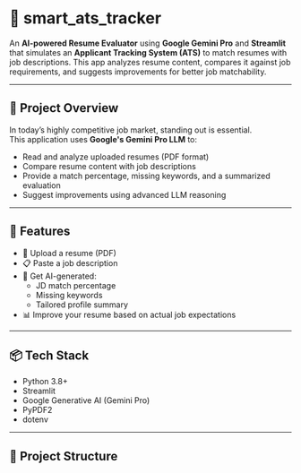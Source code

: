 # 📄 smart_ats_tracker

An **AI-powered Resume Evaluator** using **Google Gemini Pro** and **Streamlit** that simulates an **Applicant Tracking System (ATS)** to match resumes with job descriptions. This app analyzes resume content, compares it against job requirements, and suggests improvements for better job matchability.

---

## 🧠 Project Overview

In today’s highly competitive job market, standing out is essential.  
This application uses **Google's Gemini Pro LLM** to:

- Read and analyze uploaded resumes (PDF format)
- Compare resume content with job descriptions
- Provide a match percentage, missing keywords, and a summarized evaluation
- Suggest improvements using advanced LLM reasoning

---

## 🚀 Features

- 🧾 Upload a resume (PDF)
- 📋 Paste a job description
- 🤖 Get AI-generated:
  - JD match percentage
  - Missing keywords
  - Tailored profile summary
- 📊 Improve your resume based on actual job expectations

---

## 📦 Tech Stack

- Python 3.8+
- Streamlit
- Google Generative AI (Gemini Pro)
- PyPDF2
- dotenv

---

## 📂 Project Structure

